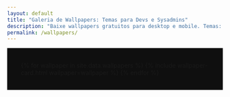 ```yaml
---
layout: default
title: "Galeria de Wallpapers: Temas para Devs e Sysadmins"
description: "Baixe wallpapers gratuitos para desktop e mobile. Temas: programação, natureza, dark mode, espaço, minimalismo e muito mais."
permalink: /wallpapers/
---
```


<div class="gallery-container">
  {% for wallpaper in site.data.wallpapers %}
    {% include wallpaper-card.html wallpaper=wallpaper %}
  {% endfor %}
</div>

<style>
.gallery-container {
  display: grid;
  grid-template-columns: repeat(auto-fit, minmax(280px, 1fr));
  gap: 2rem;
  padding: 2rem;
  background: #0f0f0f;
}

.gallery-item {
  background: #1e1e1e;
  border-radius: 16px;
  overflow: hidden;
  box-shadow: 0 6px 12px rgba(0,0,0,0.3);
  transition: transform 0.3s ease, box-shadow 0.3s ease;
}

.gallery-item:hover {
  transform: translateY(-5px);
  box-shadow: 0 12px 24px rgba(0,0,0,0.4);
}

.gallery-item img {
  width: 100%;
  height: 180px;
  object-fit: cover;
  border-bottom: 3px solid #00ff00;
  transition: filter 0.3s ease;
}

.gallery-item:hover img {
  filter: brightness(1.1);
}

.info {
  padding: 1.5rem;
  text-align: center;
}

.info .title {
  color: #00ff00;
  font-size: 1.3rem;
  font-weight: bold;
  margin-bottom: 1rem;
  text-shadow: 0 0 5px rgba(0,255,0,0.5);
}

.info a {
  display: inline-block;
  padding: 0.75rem 1.5rem;
  background: linear-gradient(135deg, #007acc, #005a9e);
  color: white;
  text-decoration: none;
  border-radius: 8px;
  font-weight: bold;
  transition: all 0.3s ease;
  border: 2px solid transparent;
}

.info a:hover {
  background: transparent;
  border-color: #007acc;
  transform: scale(1.05);
}
</style>
